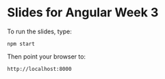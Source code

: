 # Slides for Angular Week 3

To run the slides, type:

```
npm start
```

Then point your browser to:

```
http://localhost:8000
```